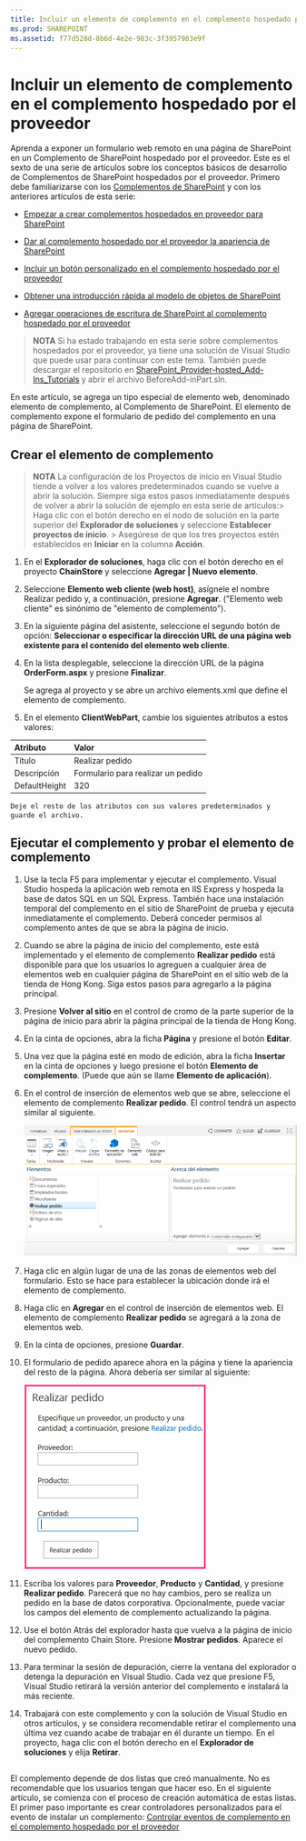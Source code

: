 ```yaml
---
title: Incluir un elemento de complemento en el complemento hospedado por el proveedor
ms.prod: SHAREPOINT
ms.assetid: f77d528d-8b6d-4e2e-983c-3f3957983e9f
---
```



# Incluir un elemento de complemento en el complemento hospedado por el proveedor
Aprenda a exponer un formulario web remoto en una página de SharePoint en un Complemento de SharePoint hospedado por el proveedor.
Este es el sexto de una serie de artículos sobre los conceptos básicos de desarrollo de Complementos de SharePoint hospedados por el proveedor. Primero debe familiarizarse con los  [Complementos de SharePoint](sharepoint-add-ins.md) y con los anteriores artículos de esta serie:
  
    
    


-  [Empezar a crear complementos hospedados en proveedor para SharePoint](get-started-creating-provider-hosted-sharepoint-add-ins.md)
    
  
-  [Dar al complemento hospedado por el proveedor la apariencia de SharePoint](give-your-provider-hosted-add-in-the-sharepoint-look-and-feel.md)
    
  
-  [Incluir un botón personalizado en el complemento hospedado por el proveedor](include-a-custom-button-in-the-provider-hosted-add-in.md)
    
  
-  [Obtener una introducción rápida al modelo de objetos de SharePoint](get-a-quick-overview-of-the-sharepoint-object-model.md)
    
  
-  [Agregar operaciones de escritura de SharePoint al complemento hospedado por el proveedor](add-sharepoint-write-operations-to-the-provider-hosted-add-in.md)
    
  

> **NOTA**
> Si ha estado trabajando en esta serie sobre complementos hospedados por el proveedor, ya tiene una solución de Visual Studio que puede usar para continuar con este tema. También puede descargar el repositorio en  [SharePoint_Provider-hosted_Add-Ins_Tutorials](https://github.com/OfficeDev/SharePoint_Provider-hosted_Add-ins_Tutorials) y abrir el archivo BeforeAdd-inPart.sln.
  
    
    

En este artículo, se agrega un tipo especial de elemento web, denominado elemento de complemento, al Complemento de SharePoint. El elemento de complemento expone el formulario de pedido del complemento en una página de SharePoint.
## Crear el elemento de complemento


  
    
    

> **NOTA**
>  La configuración de los Proyectos de inicio en Visual Studio tiende a volver a los valores predeterminados cuando se vuelve a abrir la solución. Siempre siga estos pasos inmediatamente después de volver a abrir la solución de ejemplo en esta serie de artículos:>  Haga clic con el botón derecho en el nodo de solución en la parte superior del **Explorador de soluciones** y seleccione **Establecer proyectos de inicio**. >  Asegúrese de que los tres proyectos estén establecidos en **Iniciar** en la columna **Acción**. 
  
    
    


1. En el **Explorador de soluciones**, haga clic con el botón derecho en el proyecto **ChainStore** y seleccione **Agregar | Nuevo elemento**.
    
  
2. Seleccione **Elemento web cliente (web host)**, asígnele el nombre Realizar pedido y, a continuación, presione **Agregar**. ("Elemento web cliente" es sinónimo de "elemento de complemento").
    
  
3. En la siguiente página del asistente, seleccione el segundo botón de opción: **Seleccionar o especificar la dirección URL de una página web existente para el contenido del elemento web cliente**.
    
  
4. En la lista desplegable, seleccione la dirección URL de la página **OrderForm.aspx** y presione **Finalizar**.
    
    Se agrega al proyecto y se abre un archivo elements.xml que define el elemento de complemento.
    
  
5. En el elemento **ClientWebPart**, cambie los siguientes atributos a estos valores:
    

|**Atributo**|**Valor**|
|:-----|:-----|
|Título  <br/> |Realizar pedido  <br/> |
|Descripción  <br/> |Formulario para realizar un pedido  <br/> |
|DefaultHeight  <br/> |320  <br/> |
   

    Deje el resto de los atributos con sus valores predeterminados y guarde el archivo.
    
  

## Ejecutar el complemento y probar el elemento de complemento


  
    
    

1. Use la tecla F5 para implementar y ejecutar el complemento. Visual Studio hospeda la aplicación web remota en IIS Express y hospeda la base de datos SQL en un SQL Express. También hace una instalación temporal del complemento en el sitio de SharePoint de prueba y ejecuta inmediatamente el complemento. Deberá conceder permisos al complemento antes de que se abra la página de inicio.
    
  
2. Cuando se abre la página de inicio del complemento, este está implementado y el elemento de complemento **Realizar pedido** está disponible para que los usuarios lo agreguen a cualquier área de elementos web en cualquier página de SharePoint en el sitio web de la tienda de Hong Kong. Siga estos pasos para agregarlo a la página principal.
    
1. Presione **Volver al sitio** en el control de cromo de la parte superior de la página de inicio para abrir la página principal de la tienda de Hong Kong.
    
  
2. En la cinta de opciones, abra la ficha **Página** y presione el botón **Editar**.
    
  
3. Una vez que la página esté en modo de edición, abra la ficha **Insertar** en la cinta de opciones y luego presione el botón **Elemento de complemento**. (Puede que aún se llame **Elemento de aplicación**).
    
  
4. En el control de inserción de elementos web que se abre, seleccione el elemento de complemento **Realizar pedido**. El control tendrá un aspecto similar al siguiente.
    
     ![Control de inserción de elementos web de SharePoint. El elemento denominado "Realizar pedido" está resaltado. Su nombre y descripción aparece en un cuadro a la derecha.](images/aae61f89-2e9e-4808-8b0c-2439dad7c701.PNG)
  

  

  
5. Haga clic en algún lugar de una de las zonas de elementos web del formulario. Esto se hace para establecer la ubicación donde irá el elemento de complemento. 
    
  
6. Haga clic en **Agregar** en el control de inserción de elementos web. El elemento de complemento **Realizar pedido** se agregará a la zona de elementos web.
    
  
7. En la cinta de opciones, presione **Guardar**.
    
  
3. El formulario de pedido aparece ahora en la página y tiene la apariencia del resto de la página. Ahora debería ser similar al siguiente: 
    
     ![El elemento del complemento Realizar un pedido en la página con cuadros de texto para Producto, Proveedor y Calidad. También hay un botón "Realizar un pedido".](images/beae2e3c-c1f4-4334-8ab8-0c42252cb2a2.PNG)
  

  

  
4. Escriba los valores para **Proveedor**, **Producto** y **Cantidad**, y presione **Realizar pedido**. Parecerá que no hay cambios, pero se realiza un pedido en la base de datos corporativa. Opcionalmente, puede vaciar los campos del elemento de complemento actualizando la página.
    
  
5. Use el botón Atrás del explorador hasta que vuelva a la página de inicio del complemento Chain Store. Presione **Mostrar pedidos**. Aparece el nuevo pedido.
    
  
6. Para terminar la sesión de depuración, cierre la ventana del explorador o detenga la depuración en Visual Studio. Cada vez que presione F5, Visual Studio retirará la versión anterior del complemento e instalará la más reciente.
    
  
7. Trabajará con este complemento y con la solución de Visual Studio en otros artículos, y se considera recomendable retirar el complemento una última vez cuando acabe de trabajar en él durante un tiempo. En el proyecto, haga clic con el botón derecho en el **Explorador de soluciones** y elija **Retirar**.
    
  

## 
<a name="Nextsteps"> </a>

 El complemento depende de dos listas que creó manualmente. No es recomendable que los usuarios tengan que hacer eso. En el siguiente artículo, se comienza con el proceso de creación automática de estas listas. El primer paso importante es crear controladores personalizados para el evento de instalar un complemento: [Controlar eventos de complemento en el complemento hospedado por el proveedor](handle-add-in-events-in-the-provider-hosted-add-in.md)
  
    
    

